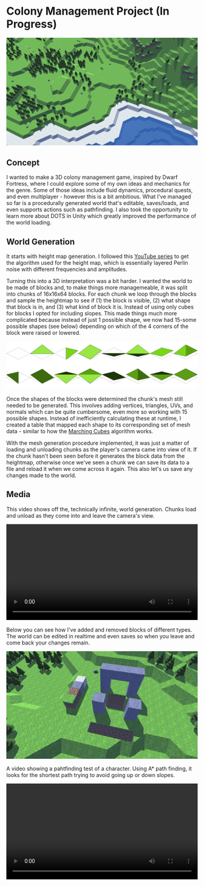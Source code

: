 # Colony Management Project (In Progress)

<img src="images/cm_project/clip1.png"/>

## Concept
I wanted to make a 3D colony management game, inspired by Dwarf Fortress, where I could explore some of my own ideas and mechanics for the genre. Some of those ideas include fluid dynamics, procedural quests, and even multiplayer - however this is a bit ambitious. What I've managed so far is a procedurally generated world that's editable, saves/loads, and even supports actions such as pathfinding. I also took the opportunity to learn more about DOTS in Unity which greatly improved the performance of the world loading.

## World Generation

It starts with height map generation. I followed this [YouTube series](https://youtube.com/playlist?list=PLFt_AvWsXl0eBW2EiBtl_sxmDtSgZBxB3) to get the algorithm used for the height map, which is essentially layered Perlin noise with different frequencies and amplitudes. 

Turning this into a 3D interpretation was a bit harder. I wanted the world to be made of blocks and, to make things more managemeable, it was split into chunks of 16x16x64 blocks. For each chunk we loop through the blocks and sample the heightmap to see if (1) the block is visible, (2) what shape that block is in, and (3) what kind of block it is. Instead of using only cubes for blocks I opted for including slopes. This made things much more complicated because instead of just 1 possible shape, we now had 15-some possible shapes (see below) depending on which of the 4 corners of the block were raised or lowered.

<img src="images/cm_project/slopes.png"/>

Once the shapes of the blocks were determined the chunk's mesh still needed to be generated. This involves adding vertices, triangles, UVs, and normals which can be quite cumbersome, even more so working with 15 possible shapes. Instead of inefficiently calculating these at runtime, I created a table that mapped each shape to its corresponding set of mesh data - similar to how the [Marching Cubes](https://en.wikipedia.org/wiki/Marching_cubes) algorithm works.

With the mesh generation procedure implemented, it was just a matter of loading and unloading chunks as the player's camera came into view of it. If the chunk hasn't been seen before it generates the block data from the heightmap, otherwise once we've seen a chunk we can save its data to a file and reload it when we come across it again. This also let's us save any changes made to the world.

## Media

This video shows off the, technically infinite, world generation. Chunks load and unload as they come into and leave the camera's view.

<p>
	<video controls="true" allowfullscreen="true" width="100%" height="auto">
		<source src="images/cm_project/world.mp4" type="video/mp4">
	</video>
</p>

Below you can see how I've added and removed blocks of different types. The world can be edited in realtime and even saves so when you leave and come back your changes remain.

<img src="images/cm_project/clip2.png"/>

A video showing a pahtfinding test of a character. Using A* path finding, it looks for the shortest path trying to avoid going up or down slopes.

<p>
	<video controls="true" allowfullscreen="true" width="100%" height="auto">
		<source src="images/cm_project/pathfinding.webm" type="video/webm">
	</video>
</p>